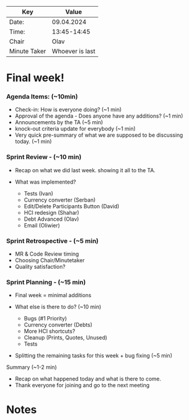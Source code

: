 | Key          | Value               |
|--------------|---------------------|
| Date:        | 09.04.2024          |
| Time:        | 13:45-14:45         |
| Chair        | Olav               |
| Minute Taker | Whoever is last     |

<h1>Final week!</h1>

<h3> Agenda Items: (~10min)</h3>

- Check-in: How is everyone doing? (~1 min)
- Approval of the agenda - Does anyone have any additions? (~1 min)
- Announcements by the TA (~5 min)
- knock-out criteria update for everybody (~1 min)
- Very quick pre-summary of what we are supposed to be discussing today. (~1 min)

<h3>Sprint Review  - (~10 min)</h3>

- Recap on what we did last week. showing it all to the TA.

- What was implemented?
    - Tests (Ivan)
    - Currency converter (Serban)
    - Edit/Delete Participants Button (David)
    - HCI redesign (Shahar)
    - Debt Advanced (Olav)
    - Email (Oliwier)


<h3>Sprint Retrospective  - (~5 min)</h3>

- MR & Code Review timing
- Choosing Chair/Minutetaker
- Quality satisfaction?

<h3>Sprint Planning - (~15 min)</h3>

- Final week = minimal additions

- What else is there to do? (~10 min)
    - Bugs (#1 Priority)
    - Currency converter (Debts)
    - More HCI shortcuts?
    - Cleanup (Prints, Quotes, Unused)
    - Tests

- Splitting the remaining tasks for this week + bug fixing (~5 min)

Summary (~1-2 min)
- Recap on what happened today and what is there to come.
- Thank everyone for joining and go to the next meeting


<h1>Notes</h1>

